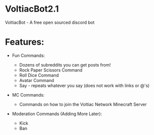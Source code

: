 # VoltiacBot2.1
 
 VoltiacBot - A free open sourced discord bot
 
 # Features:
 
 - Fun Commands:
    - Dozens of subreddits you can get posts from!
    - Rock Paper Scissors Command
    - Roll Dice Command
    - Avatar Command
    - Say - repeats whatever you say (does not work with links or @'s)
   
- MC Commands:
   - Commands on how to join the Voltiac Network Minecraft Server

- Moderation Commands (Adding More Later):
   - Kick
   - Ban
